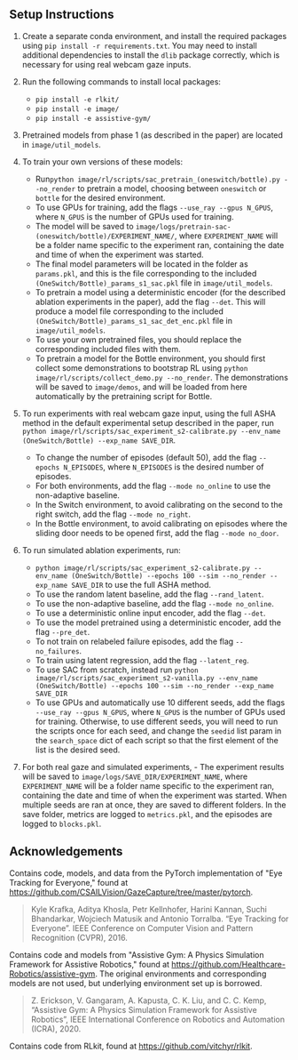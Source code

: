 ## Setup Instructions ##
1. Create a separate conda environment, and install the required packages using `pip install -r requirements.txt`. You 
   may need to install additional dependencies to install the `dlib` package correctly, which is necessary for using
   real webcam gaze inputs.
2. Run the following commands to install local packages:
    - `pip install -e rlkit/`
    - `pip install -e image/`
    - `pip install -e assistive-gym/`
3. Pretrained models from phase 1 (as described in the paper) are located in `image/util_models`. 
4. To train your own versions of these models:
   - Run`python image/rl/scripts/sac_pretrain_(oneswitch/bottle).py --no_render` to pretrain a model, choosing between
     `oneswitch` or `bottle` for the desired environment. 
   - To use GPUs for training, add the flags `--use_ray --gpus N_GPUS`, where `N_GPUS` is the number of GPUs used for 
     training.
   - The model will be saved to `image/logs/pretrain-sac-(oneswitch/bottle)/EXPERIMENT_NAME/`, where `EXPERIMENT_NAME`
     will be a folder name specific to the experiment ran, containing the date and time of when the experiment was
     started.
   - The final model parameters will be located in the folder as `params.pkl`, and this is the file corresponding to the
     included `(OneSwitch/Bottle)_params_s1_sac.pkl` file in `image/util_models`.
   - To pretrain a model using a deterministic encoder (for the described ablation experiments in the paper), add the
     flag `--det`. This will produce a model file corresponding to the included
     `(OneSwitch/Bottle)_params_s1_sac_det_enc.pkl` file in `image/util_models`.
   - To use your own pretrained files, you should replace the corresponding included files with them.
   - To pretrain a model for the Bottle environment, you should first collect some demonstrations to bootstrap RL using
     `python image/rl/scripts/collect_demo.py --no_render`. The demonstrations will be saved to `image/demos`,
     and will be loaded from here automatically by the pretraining script for Bottle. 
5. To run experiments with real webcam gaze input, using the full ASHA method in the default experimental setup
   described in the paper, run `python image/rl/scripts/sac_experiment_s2-calibrate.py --env_name (OneSwitch/Bottle)
   --exp_name SAVE_DIR`.
   - To change the number of episodes (default 50), add the flag `--epochs N_EPISODES`, where `N_EPISODES` is the
     desired number of episodes.
   - For both environments, add the flag `--mode no_online` to use the non-adaptive baseline.
   - In the Switch environment, to avoid calibrating on the second to the right switch, add the flag `--mode no_right`.
   - In the Bottle environment, to avoid calibrating on episodes where the sliding door needs to be opened first,
     add the flag `--mode no_door`.
6. To run simulated ablation experiments, run:
   - `python image/rl/scripts/sac_experiment_s2-calibrate.py --env_name (OneSwitch/Bottle) --epochs 100 --sim
     --no_render --exp_name SAVE_DIR` to use the full ASHA method.
   - To use the random latent baseline, add the flag `--rand_latent`.
   - To use the non-adaptive baseline, add the flag `--mode no_online`.
   - To use a deterministic online input encoder, add the flag `--det`.
   - To use the model pretrained using a deterministic encoder, add the flag `--pre_det`.
   - To not train on relabeled failure episodes, add the flag `--no_failures`.
   - To train using latent regression, add the flag `--latent_reg`.
   - To use SAC from scratch, instead run `python image/rl/scripts/sac_experiment_s2-vanilla.py
     --env_name (OneSwitch/Bottle) --epochs 100 --sim --no_render --exp_name SAVE_DIR`
   - To use GPUs and automatically use 10 different seeds, add the flags `--use_ray --gpus N_GPUS`, where `N_GPUS` is
     the number of GPUs used for training. Otherwise, to use different seeds, you will need to run the scripts once
     for each seed, and change the `seedid` list param in the `search_space` dict of each script so that the first 
     element of the list is the desired seed.
   
7. For both real gaze and simulated experiments, - The experiment results will be saved to
   `image/logs/SAVE_DIR/EXPERIMENT_NAME`, where `EXPERIMENT_NAME` will be a folder name specific to the experiment ran,
   containing the date and time of when the experiment was started. When multiple seeds are ran at once, they are saved
   to different folders. In the save folder, metrics are logged to `metrics.pkl`, and the episodes are logged to 
   `blocks.pkl`. 

## Acknowledgements
Contains code, models, and data from the PyTorch implementation of "Eye Tracking for Everyone,"
found at https://github.com/CSAILVision/GazeCapture/tree/master/pytorch.
> Kyle Krafka, Aditya Khosla, Petr Kellnhofer, Harini Kannan, Suchi Bhandarkar, Wojciech Matusik and Antonio Torralba.
> “Eye Tracking for Everyone”. IEEE Conference on Computer Vision and Pattern Recognition (CVPR), 2016.

Contains code and models from "Assistive Gym: A Physics Simulation Framework for Assistive Robotics," found at
https://github.com/Healthcare-Robotics/assistive-gym. The original environments and corresponding models are not used, but underlying environment set up is borrowed.
> Z. Erickson, V. Gangaram, A. Kapusta, C. K. Liu, and C. C. Kemp, “Assistive Gym: A Physics Simulation Framework for
> Assistive Robotics”, IEEE International Conference on Robotics and Automation (ICRA), 2020.

Contains code from RLkit, found at https://github.com/vitchyr/rlkit. 